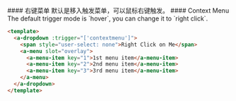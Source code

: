 <cn>
#### 右键菜单
默认是移入触发菜单，可以鼠标右键触发。
</cn>

<us>
#### Context Menu
The default trigger mode is `hover`, you can change it to `right click`.
</us>

```html
<template>
  <a-dropdown :trigger="['contextmenu']">
    <span style="user-select: none">Right Click on Me</span>
    <a-menu slot="overlay">
      <a-menu-item key="1">1st menu item</a-menu-item>
      <a-menu-item key="2">2nd menu item</a-menu-item>
      <a-menu-item key="3">3rd menu item</a-menu-item>
    </a-menu>
  </a-dropdown>
</template>
```
